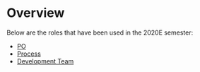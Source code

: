 # Overview

Below are the roles that have been used in the 2020E semester:

- [PO](./po.md)
- [Process](./process.md)
- [Development Team](./development_team.md)
